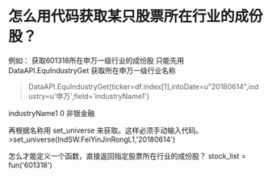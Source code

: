 # 怎么用代码获取某只股票所在行业的成份股？

例如：
   获取601318所在申万一级行业的成份股
   只能先用DataAPI.EquIndustryGet 获取所在申万一级行业名称
> DataAPI.EquIndustryGet(ticker=df.index[1],intoDate=u"20180614",industry=u'申万',field='industryName1')

industryName1
0	非银金融

再根据名称用 set_universe 来获取。这样必须手动输入代码。>set_universe(IndSW.FeiYinJinRongL1,'20180614')
   
   
怎么才能定义一个函数，直接返回指定股票所在行业的成份股？
stock_list = fun('601318')
